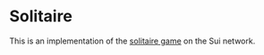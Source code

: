 # Solitaire

This is an implementation of the [solitaire game](https://en.wikipedia.org/wiki/Klondike_(solitaire)) on the Sui network.
